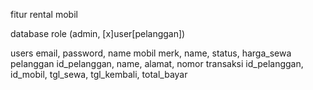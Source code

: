 fitur rental mobil

database
role (admin, [x]user[pelanggan]) 

users email, password, name
mobil merk, name, status, harga_sewa
pelanggan id_pelanggan, name, alamat, nomor
transaksi id_pelanggan, id_mobil, tgl_sewa, tgl_kembali, total_bayar